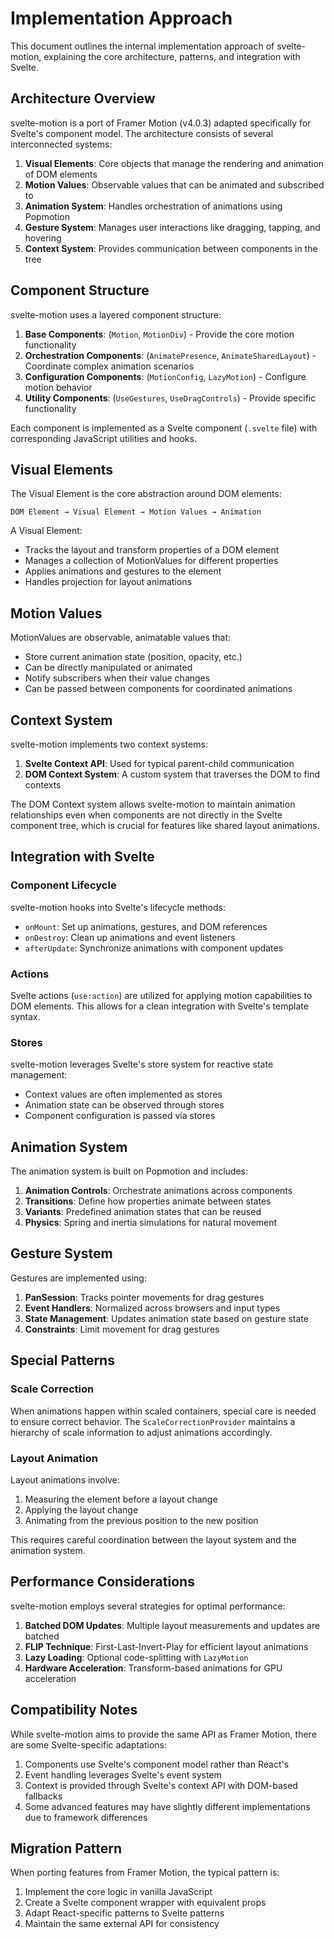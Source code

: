 # Implementation Approach

This document outlines the internal implementation approach of svelte-motion, explaining the core architecture, patterns, and integration with Svelte.

## Architecture Overview

svelte-motion is a port of Framer Motion (v4.0.3) adapted specifically for Svelte's component model. The architecture consists of several interconnected systems:

1. **Visual Elements**: Core objects that manage the rendering and animation of DOM elements
2. **Motion Values**: Observable values that can be animated and subscribed to
3. **Animation System**: Handles orchestration of animations using Popmotion
4. **Gesture System**: Manages user interactions like dragging, tapping, and hovering
5. **Context System**: Provides communication between components in the tree

## Component Structure

svelte-motion uses a layered component structure:

1. **Base Components**: (`Motion`, `MotionDiv`) - Provide the core motion functionality
2. **Orchestration Components**: (`AnimatePresence`, `AnimateSharedLayout`) - Coordinate complex animation scenarios
3. **Configuration Components**: (`MotionConfig`, `LazyMotion`) - Configure motion behavior
4. **Utility Components**: (`UseGestures`, `UseDragControls`) - Provide specific functionality

Each component is implemented as a Svelte component (`.svelte` file) with corresponding JavaScript utilities and hooks.

## Visual Elements

The Visual Element is the core abstraction around DOM elements:

```
DOM Element → Visual Element → Motion Values → Animation
```

A Visual Element:
- Tracks the layout and transform properties of a DOM element
- Manages a collection of MotionValues for different properties
- Applies animations and gestures to the element
- Handles projection for layout animations

## Motion Values

MotionValues are observable, animatable values that:
- Store current animation state (position, opacity, etc.)
- Can be directly manipulated or animated
- Notify subscribers when their value changes
- Can be passed between components for coordinated animations

## Context System

svelte-motion implements two context systems:

1. **Svelte Context API**: Used for typical parent-child communication
2. **DOM Context System**: A custom system that traverses the DOM to find contexts

The DOM Context system allows svelte-motion to maintain animation relationships even when components are not directly in the Svelte component tree, which is crucial for features like shared layout animations.

## Integration with Svelte

### Component Lifecycle

svelte-motion hooks into Svelte's lifecycle methods:
- `onMount`: Set up animations, gestures, and DOM references
- `onDestroy`: Clean up animations and event listeners
- `afterUpdate`: Synchronize animations with component updates

### Actions

Svelte actions (`use:action`) are utilized for applying motion capabilities to DOM elements. This allows for a clean integration with Svelte's template syntax.

### Stores

svelte-motion leverages Svelte's store system for reactive state management:
- Context values are often implemented as stores
- Animation state can be observed through stores
- Component configuration is passed via stores

## Animation System

The animation system is built on Popmotion and includes:

1. **Animation Controls**: Orchestrate animations across components
2. **Transitions**: Define how properties animate between states
3. **Variants**: Predefined animation states that can be reused
4. **Physics**: Spring and inertia simulations for natural movement

## Gesture System

Gestures are implemented using:

1. **PanSession**: Tracks pointer movements for drag gestures
2. **Event Handlers**: Normalized across browsers and input types
3. **State Management**: Updates animation state based on gesture state
4. **Constraints**: Limit movement for drag gestures

## Special Patterns

### Scale Correction

When animations happen within scaled containers, special care is needed to ensure correct behavior. The `ScaleCorrectionProvider` maintains a hierarchy of scale information to adjust animations accordingly.

### Layout Animation

Layout animations involve:
1. Measuring the element before a layout change
2. Applying the layout change
3. Animating from the previous position to the new position

This requires careful coordination between the layout system and the animation system.

## Performance Considerations

svelte-motion employs several strategies for optimal performance:

1. **Batched DOM Updates**: Multiple layout measurements and updates are batched
2. **FLIP Technique**: First-Last-Invert-Play for efficient layout animations
3. **Lazy Loading**: Optional code-splitting with `LazyMotion`
4. **Hardware Acceleration**: Transform-based animations for GPU acceleration

## Compatibility Notes

While svelte-motion aims to provide the same API as Framer Motion, there are some Svelte-specific adaptations:

1. Components use Svelte's component model rather than React's
2. Event handling leverages Svelte's event system
3. Context is provided through Svelte's context API with DOM-based fallbacks
4. Some advanced features may have slightly different implementations due to framework differences

## Migration Pattern

When porting features from Framer Motion, the typical pattern is:

1. Implement the core logic in vanilla JavaScript
2. Create a Svelte component wrapper with equivalent props
3. Adapt React-specific patterns to Svelte patterns
4. Maintain the same external API for consistency